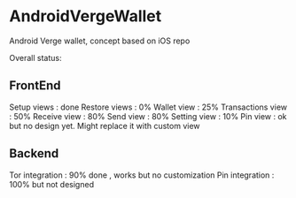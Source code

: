 # AndroidVergeWallet
Android Verge wallet, concept based on iOS repo

Overall status:

FrontEnd
----------------------------------------------------------
Setup views : done
Restore views : 0%
Wallet view : 25% 
Transactions view : 50%
Receive view : 80% 
Send view : 80%
Setting view : 10%
Pin view : ok but no design yet. Might replace it with custom view 


Backend
----------------------------------------------------------
Tor integration : 90% done , works but no customization
Pin integration : 100% but not designed

